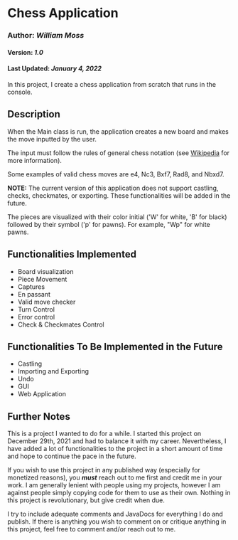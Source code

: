 # Chess Application 
### Author: _William Moss_
#### Version: _1.0_
#### Last Updated: _January 4, 2022_

In this project, I create a chess application from scratch that runs in the console. 

## Description

When the Main class is run, the application creates a new board and makes the move inputted by the user. 

The input must follow the rules of general chess notation (see [Wikipedia](https://en.wikipedia.org/wiki/Algebraic_notation_(chess)) for more information). 

Some examples of valid chess moves are e4, Nc3, Bxf7, Rad8, and Nbxd7.

**NOTE:** The current version of this application does not support castling, checks, checkmates, or exporting. These functionalities will be added in the future.

The pieces are visualized with their color initial ('W' for white, 'B' for black) followed by their symbol ('p' for pawns). For example, "Wp" for white pawns.  

## Functionalities Implemented

* Board visualization
* Piece Movement
* Captures
* En passant
* Valid move checker
* Turn Control 
* Error control
* Check & Checkmates Control

## Functionalities To Be Implemented in the Future

* Castling
* Importing and Exporting
* Undo
* GUI
* Web Application

## Further Notes

This is a project I wanted to do for a while. I started this project on December 29th, 2021 and had to balance it with my career. Nevertheless, I have added a lot of functionalities to the project in a short amount of time and hope to continue the pace in the future.

If you wish to use this project in any published way (especially for monetized reasons), you _**must**_ reach out to me first and credit me in your work. I am generally lenient with people using my projects, however I am against people simply copying code for them to use as their own. Nothing in this project is revolutionary, but give credit when due.

I try to include adequate comments and JavaDocs for everything I do and publish. If there is anything you wish to comment on or critique anything in this project, feel free to comment and/or reach out to me.
